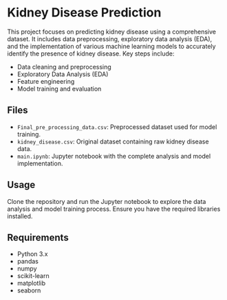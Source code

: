 # Kidney Disease Prediction

This project focuses on predicting kidney disease using a comprehensive dataset. It includes data preprocessing, exploratory data analysis (EDA), and the implementation of various machine learning models to accurately identify the presence of kidney disease. Key steps include:

- Data cleaning and preprocessing
- Exploratory Data Analysis (EDA)
- Feature engineering
- Model training and evaluation

## Files
- `Final_pre_processing_data.csv`: Preprocessed dataset used for model training.
- `kidney_disease.csv`: Original dataset containing raw kidney disease data.
- `main.ipynb`: Jupyter notebook with the complete analysis and model implementation.

## Usage
Clone the repository and run the Jupyter notebook to explore the data analysis and model training process. Ensure you have the required libraries installed.

## Requirements
- Python 3.x
- pandas
- numpy
- scikit-learn
- matplotlib
- seaborn
